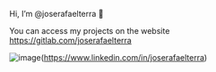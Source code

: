 Hi, I’m @joserafaelterra 👋

You can access my projects on the website https://gitlab.com/joserafaelterra

<!---
joserafaelterra/joserafaelterra is a ✨ special ✨ repository because its `README.md` (this file) appears on your GitHub profile.
You can click the Preview link to take a look at your changes.
--->



![image](https://img.shields.io/badge/LinkedIn-0077B5?style=for-the-badge&logo=linkedin&logoColor=white)(https://www.linkedin.com/in/joserafaelterra)

